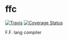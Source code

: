 # ffc
[![Travis](https://img.shields.io/travis/TyanNN/ffc.svg)](https://travis-ci.org/TyanNN/ffc/)
[![Coverage Status](https://coveralls.io/repos/github/TyanNN/ffc/badge.svg)](https://coveralls.io/github/TyanNN/ffc)

F.F. lang compiler
